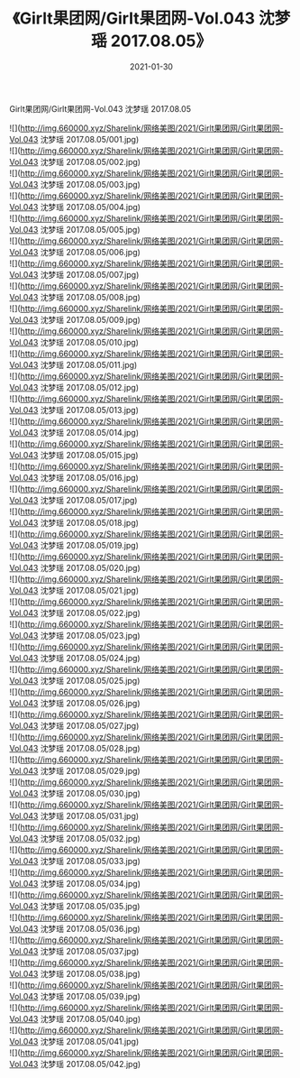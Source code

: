 ﻿---
layout: post
title:  《Girlt果团网/Girlt果团网-Vol.043 沈梦瑶 2017.08.05》
date:   2021-01-30
img: http://img.660000.xyz/Sharelink/网络美图/2021/Girlt果团网/Girlt果团网-Vol.043 沈梦瑶 2017.08.05/000.jpg
categories: [美女, 清纯, 唯美]
---

Girlt果团网/Girlt果团网-Vol.043 沈梦瑶 2017.08.05

 ![](http://img.660000.xyz/Sharelink/网络美图/2021/Girlt果团网/Girlt果团网-Vol.043 沈梦瑶 2017.08.05/001.jpg) <br>![](http://img.660000.xyz/Sharelink/网络美图/2021/Girlt果团网/Girlt果团网-Vol.043 沈梦瑶 2017.08.05/002.jpg) <br>![](http://img.660000.xyz/Sharelink/网络美图/2021/Girlt果团网/Girlt果团网-Vol.043 沈梦瑶 2017.08.05/003.jpg) <br>![](http://img.660000.xyz/Sharelink/网络美图/2021/Girlt果团网/Girlt果团网-Vol.043 沈梦瑶 2017.08.05/004.jpg) <br>![](http://img.660000.xyz/Sharelink/网络美图/2021/Girlt果团网/Girlt果团网-Vol.043 沈梦瑶 2017.08.05/005.jpg) <br>![](http://img.660000.xyz/Sharelink/网络美图/2021/Girlt果团网/Girlt果团网-Vol.043 沈梦瑶 2017.08.05/006.jpg) <br>![](http://img.660000.xyz/Sharelink/网络美图/2021/Girlt果团网/Girlt果团网-Vol.043 沈梦瑶 2017.08.05/007.jpg) <br>![](http://img.660000.xyz/Sharelink/网络美图/2021/Girlt果团网/Girlt果团网-Vol.043 沈梦瑶 2017.08.05/008.jpg) <br>![](http://img.660000.xyz/Sharelink/网络美图/2021/Girlt果团网/Girlt果团网-Vol.043 沈梦瑶 2017.08.05/009.jpg) <br>![](http://img.660000.xyz/Sharelink/网络美图/2021/Girlt果团网/Girlt果团网-Vol.043 沈梦瑶 2017.08.05/010.jpg) <br>![](http://img.660000.xyz/Sharelink/网络美图/2021/Girlt果团网/Girlt果团网-Vol.043 沈梦瑶 2017.08.05/011.jpg) <br>![](http://img.660000.xyz/Sharelink/网络美图/2021/Girlt果团网/Girlt果团网-Vol.043 沈梦瑶 2017.08.05/012.jpg) <br>![](http://img.660000.xyz/Sharelink/网络美图/2021/Girlt果团网/Girlt果团网-Vol.043 沈梦瑶 2017.08.05/013.jpg) <br>![](http://img.660000.xyz/Sharelink/网络美图/2021/Girlt果团网/Girlt果团网-Vol.043 沈梦瑶 2017.08.05/014.jpg) <br>![](http://img.660000.xyz/Sharelink/网络美图/2021/Girlt果团网/Girlt果团网-Vol.043 沈梦瑶 2017.08.05/015.jpg) <br>![](http://img.660000.xyz/Sharelink/网络美图/2021/Girlt果团网/Girlt果团网-Vol.043 沈梦瑶 2017.08.05/016.jpg) <br>![](http://img.660000.xyz/Sharelink/网络美图/2021/Girlt果团网/Girlt果团网-Vol.043 沈梦瑶 2017.08.05/017.jpg) <br>![](http://img.660000.xyz/Sharelink/网络美图/2021/Girlt果团网/Girlt果团网-Vol.043 沈梦瑶 2017.08.05/018.jpg) <br>![](http://img.660000.xyz/Sharelink/网络美图/2021/Girlt果团网/Girlt果团网-Vol.043 沈梦瑶 2017.08.05/019.jpg) <br>![](http://img.660000.xyz/Sharelink/网络美图/2021/Girlt果团网/Girlt果团网-Vol.043 沈梦瑶 2017.08.05/020.jpg) <br>![](http://img.660000.xyz/Sharelink/网络美图/2021/Girlt果团网/Girlt果团网-Vol.043 沈梦瑶 2017.08.05/021.jpg) <br>![](http://img.660000.xyz/Sharelink/网络美图/2021/Girlt果团网/Girlt果团网-Vol.043 沈梦瑶 2017.08.05/022.jpg) <br>![](http://img.660000.xyz/Sharelink/网络美图/2021/Girlt果团网/Girlt果团网-Vol.043 沈梦瑶 2017.08.05/023.jpg) <br>![](http://img.660000.xyz/Sharelink/网络美图/2021/Girlt果团网/Girlt果团网-Vol.043 沈梦瑶 2017.08.05/024.jpg) <br>![](http://img.660000.xyz/Sharelink/网络美图/2021/Girlt果团网/Girlt果团网-Vol.043 沈梦瑶 2017.08.05/025.jpg) <br>![](http://img.660000.xyz/Sharelink/网络美图/2021/Girlt果团网/Girlt果团网-Vol.043 沈梦瑶 2017.08.05/026.jpg) <br>![](http://img.660000.xyz/Sharelink/网络美图/2021/Girlt果团网/Girlt果团网-Vol.043 沈梦瑶 2017.08.05/027.jpg) <br>![](http://img.660000.xyz/Sharelink/网络美图/2021/Girlt果团网/Girlt果团网-Vol.043 沈梦瑶 2017.08.05/028.jpg) <br>![](http://img.660000.xyz/Sharelink/网络美图/2021/Girlt果团网/Girlt果团网-Vol.043 沈梦瑶 2017.08.05/029.jpg) <br>![](http://img.660000.xyz/Sharelink/网络美图/2021/Girlt果团网/Girlt果团网-Vol.043 沈梦瑶 2017.08.05/030.jpg) <br>![](http://img.660000.xyz/Sharelink/网络美图/2021/Girlt果团网/Girlt果团网-Vol.043 沈梦瑶 2017.08.05/031.jpg) <br>![](http://img.660000.xyz/Sharelink/网络美图/2021/Girlt果团网/Girlt果团网-Vol.043 沈梦瑶 2017.08.05/032.jpg) <br>![](http://img.660000.xyz/Sharelink/网络美图/2021/Girlt果团网/Girlt果团网-Vol.043 沈梦瑶 2017.08.05/033.jpg) <br>![](http://img.660000.xyz/Sharelink/网络美图/2021/Girlt果团网/Girlt果团网-Vol.043 沈梦瑶 2017.08.05/034.jpg) <br>![](http://img.660000.xyz/Sharelink/网络美图/2021/Girlt果团网/Girlt果团网-Vol.043 沈梦瑶 2017.08.05/035.jpg) <br>![](http://img.660000.xyz/Sharelink/网络美图/2021/Girlt果团网/Girlt果团网-Vol.043 沈梦瑶 2017.08.05/036.jpg) <br>![](http://img.660000.xyz/Sharelink/网络美图/2021/Girlt果团网/Girlt果团网-Vol.043 沈梦瑶 2017.08.05/037.jpg) <br>![](http://img.660000.xyz/Sharelink/网络美图/2021/Girlt果团网/Girlt果团网-Vol.043 沈梦瑶 2017.08.05/038.jpg) <br>![](http://img.660000.xyz/Sharelink/网络美图/2021/Girlt果团网/Girlt果团网-Vol.043 沈梦瑶 2017.08.05/039.jpg) <br>![](http://img.660000.xyz/Sharelink/网络美图/2021/Girlt果团网/Girlt果团网-Vol.043 沈梦瑶 2017.08.05/040.jpg) <br>![](http://img.660000.xyz/Sharelink/网络美图/2021/Girlt果团网/Girlt果团网-Vol.043 沈梦瑶 2017.08.05/041.jpg) <br>![](http://img.660000.xyz/Sharelink/网络美图/2021/Girlt果团网/Girlt果团网-Vol.043 沈梦瑶 2017.08.05/042.jpg) <br>